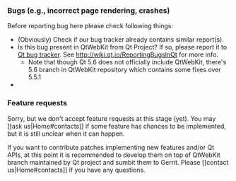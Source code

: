### Bugs (e.g., incorrect page rendering, crashes)
Before reporting bug here please check following things:
* (Obviously) Check if our bug tracker already contains similar report(s).
* Is this bug present in QtWebKit from Qt Project? If so, please report it to [Qt bug tracker](https://bugreports.qt.io). See http://wiki.qt.io/ReportingBugsInQt for more info.
    * Note that though Qt 5.6 does not officially include QtWebKit, there's 5.6 branch in QtWebKit repository which contains some fixes over 5.5.1
* 

### Feature requests
Sorry, but we don't accept feature requests at this stage (yet). You may [[ask us|Home#contacts]] if some feature has chances to be implemented, but it is still unclear when it can happen.

If you want to contribute patches implementing new features and/or Qt APIs, at this point it is recommended to develop them on top of QtWebKit branch maintained by Qt project and sumbit them to Gerrit. Please [[contact us|Home#contacts]] if you have any questions.